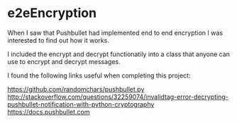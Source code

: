 # e2eEncryption

When I saw that Pushbullet had implemented end to end encryption I was interested to find out how it works.

I included the encrypt and decrypt functionatily into a class that anyone can use to encrypt and decrypt messages.

I found the following links useful when completing this project:

https://github.com/randomchars/pushbullet.py
http://stackoverflow.com/questions/32259074/invalidtag-error-decrypting-pushbullet-notification-with-python-cryptography
https://docs.pushbullet.com
